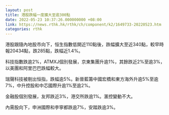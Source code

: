 ```yaml
---
layout: post
title: 港股跌幅一度擴大至逾300點
date: 2022-05-23 10:37:26.000000000 +08:00
link: https://news.rthk.hk/rthk/ch/component/k2/1649733-20220523.htm
categories: rthk
---
```


港股跟隨內地股市向下，恒生指數低開近110點後，跌幅擴大至近340點，較早時報20434點，跌285點，跌幅近1.4%。

科技指數跌逾2%，ATMXJ個別發展，京東集團升逾1%，其餘跌近2%至逾3%，以美團和阿里巴巴跌幅較大。

瑞聲科技被剔出恒指，跌幅逾5%。新晉藍籌中國宏橋和東方海外升逾5%至逾7%，中升控股和中芯國際升逾1%至逾2%。

金融股個別發展，友邦跌近3%，港交所跌逾1%。滙控變動不大。

內需股向下，申洲國際和李寧都跌逾7%，安踏跌逾3%。

